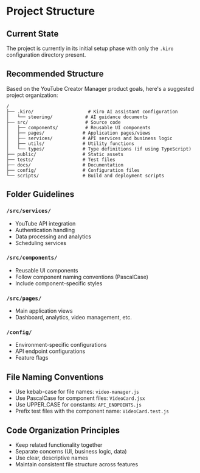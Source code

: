 # Project Structure

## Current State
The project is currently in its initial setup phase with only the `.kiro` configuration directory present.

## Recommended Structure
Based on the YouTube Creator Manager product goals, here's a suggested project organization:

```
/
├── .kiro/                    # Kiro AI assistant configuration
│   └── steering/            # AI guidance documents
├── src/                     # Source code
│   ├── components/          # Reusable UI components
│   ├── pages/              # Application pages/views
│   ├── services/           # API services and business logic
│   ├── utils/              # Utility functions
│   └── types/              # Type definitions (if using TypeScript)
├── public/                 # Static assets
├── tests/                  # Test files
├── docs/                   # Documentation
├── config/                 # Configuration files
└── scripts/                # Build and deployment scripts
```

## Folder Guidelines

### `/src/services/`
- YouTube API integration
- Authentication handling
- Data processing and analytics
- Scheduling services

### `/src/components/`
- Reusable UI components
- Follow component naming conventions (PascalCase)
- Include component-specific styles

### `/src/pages/`
- Main application views
- Dashboard, analytics, video management, etc.

### `/config/`
- Environment-specific configurations
- API endpoint configurations
- Feature flags

## File Naming Conventions
- Use kebab-case for file names: `video-manager.js`
- Use PascalCase for component files: `VideoCard.jsx`
- Use UPPER_CASE for constants: `API_ENDPOINTS.js`
- Prefix test files with the component name: `VideoCard.test.js`

## Code Organization Principles
- Keep related functionality together
- Separate concerns (UI, business logic, data)
- Use clear, descriptive names
- Maintain consistent file structure across features